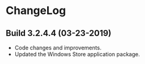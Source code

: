 # ChangeLog #

## Build 3.2.4.4 (03-23-2019) ##

- Code changes and improvements.
- Updated the Windows Store application package.
